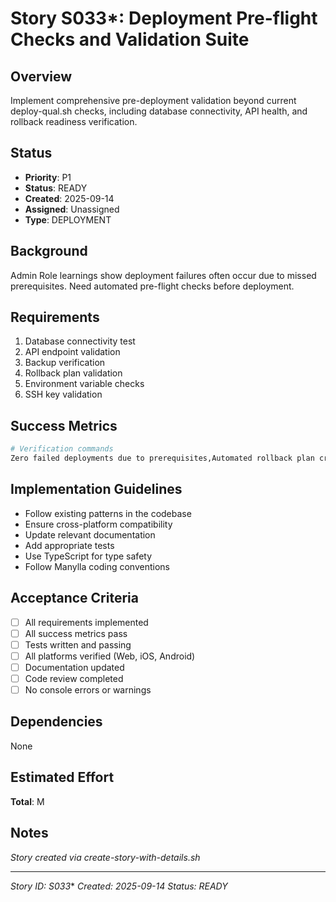 # Story S033*: Deployment Pre-flight Checks and Validation Suite

## Overview
Implement comprehensive pre-deployment validation beyond current deploy-qual.sh checks, including database connectivity, API health, and rollback readiness verification.

## Status
- **Priority**: P1
- **Status**: READY
- **Created**: 2025-09-14
- **Assigned**: Unassigned
- **Type**: DEPLOYMENT

## Background
Admin Role learnings show deployment failures often occur due to missed prerequisites. Need automated pre-flight checks before deployment.

## Requirements
1. Database connectivity test
2. API endpoint validation
3. Backup verification
4. Rollback plan validation
5. Environment variable checks
6. SSH key validation

## Success Metrics
```bash
# Verification commands
Zero failed deployments due to prerequisites,Automated rollback plan creation,All checks pass in under 30 seconds,Clear actionable error messages
```

## Implementation Guidelines
- Follow existing patterns in the codebase
- Ensure cross-platform compatibility  
- Update relevant documentation
- Add appropriate tests
- Use TypeScript for type safety
- Follow Manylla coding conventions

## Acceptance Criteria
- [ ] All requirements implemented
- [ ] All success metrics pass
- [ ] Tests written and passing
- [ ] All platforms verified (Web, iOS, Android)
- [ ] Documentation updated
- [ ] Code review completed
- [ ] No console errors or warnings

## Dependencies
None

## Estimated Effort
**Total**: M

## Notes
*Story created via create-story-with-details.sh*

---
*Story ID: S033**
*Created: 2025-09-14*
*Status: READY*
